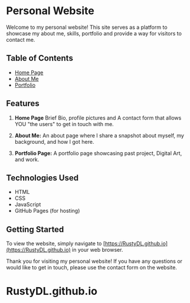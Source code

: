 # Personal Website

Welcome to my personal website! This site serves as a platform to showcase my about me, skills, portfolio and provide a way for visitors to contact me.

## Table of Contents

- [Home Page](#index.html)
- [About Me](#about.html)
- [Portfolio](#portfolio.html)

## Features

1. **Home Page** Brief Bio, profile pictures and A contact form that allows YOU "the users" to get in touch with me.

2. **About Me:** An about page where I share a snapshot about myself, my background, and how I got here.

3. **Portfolio Page:** A portfolio page showcasing past project, Digital Art, and work.

## Technologies Used

- HTML
- CSS
- JavaScript
- GitHub Pages (for hosting)

## Getting Started

To view the website, simply navigate to [https://RustyDL.github.io](https://RustyDL.github.io) in your web browser.

Thank you for visiting my personal website! If you have any questions or would like to get in touch, please use the contact form on the website.

# RustyDL.github.io
